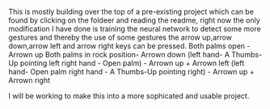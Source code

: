 This is mostly building over the top of a pre-existing project which can be found by clicking on the foldeer and reading the readme, right now the only modification I have done is training the neural network to detect some more gestures and 
thereby the use of some gestures the arrow up,arrow down,arrow left and arrow right keys can be pressed.
Both palms open - Arrown up
Both palms in rock position- Arrown down
(left hand- A Thumbs-Up pointing left
right hand - Open palm) - Arrown up + Arrown left
(left hand- Open palm
right hand - A Thumbs-Up pointing right) - Arrown up + Arrown right

I will be working to make this into a more sophicated and usable project.
